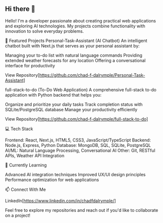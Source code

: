 ## Hi there 👋

Hello! I'm a developer passionate about creating practical web applications and exploring AI technologies. My projects combine functionality with innovation to solve everyday problems.

🚀 Featured Projects
Personal-Task-Assistant (AI Chatbot)
An intelligent chatbot built with Next.js that serves as your personal assistant by:

Managing your to-do list with natural language commands
Providing extended weather forecasts for any location
Offering a conversational interface for productivity

View Repository[https://github.com/chad-f-dalrymple/Personal-Task-Assistant]

full-stack-to-do (To-Do Web Application)
A comprehensive full-stack to-do application with Python backend that helps you:

Organize and prioritize your daily tasks
Track completion status with SQLite/PostgreSQL database
Manage your productivity efficiently

View Repository[https://github.com/chad-f-dalrymple/full-stack-to-do]

💻 Tech Stack

Frontend: React, Next.js, HTML5, CSS3, JavaScript/TypeScript
Backend: Node.js, Express, Python
Database: MongoDB, SQL, SQLite, PostgreSQL
AI/ML: Natural Language Processing, Conversational AI
Other: Git, RESTful APIs, Weather API Integration


🌱 Currently Learning

Advanced AI integration techniques
Improved UX/UI design principles
Performance optimization for web applications


📫 Connect With Me

LinkedIn[https://www.linkedin.com/in/chadfdalrymple/]


Feel free to explore my repositories and reach out if you'd like to collaborate on a project!
